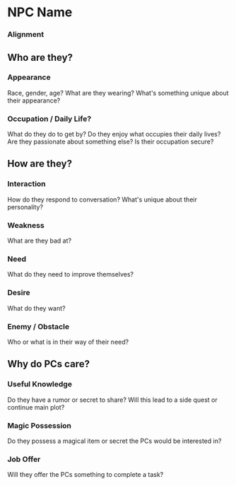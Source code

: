 # NPC Name
### Alignment

## Who are they?

### Appearance

Race, gender, age?
What are they wearing?
What's something unique about their appearance?

### Occupation / Daily Life?

What do they do to get by?
Do they enjoy what occupies their daily lives?
Are they passionate about something else?
Is their occupation secure?

## How are they?

### Interaction

How do they respond to conversation?
What's unique about their personality?

### Weakness

What are they bad at?

### Need

What do they need to improve themselves?

### Desire

What do they want?

### Enemy / Obstacle

Who or what is in their way of their need?

## Why do PCs care?

### Useful Knowledge

Do they have a rumor or secret to share?
Will this lead to a side quest or continue main plot?

### Magic Possession

Do they possess a magical item or secret the PCs would be interested in?

### Job Offer

Will they offer the PCs something to complete a task?
